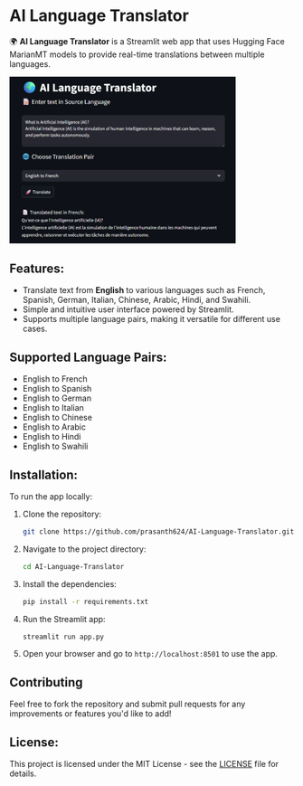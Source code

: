 # AI Language Translator

🌍 **AI Language Translator** is a Streamlit web app that uses Hugging Face MarianMT models to provide real-time translations between multiple languages.

<img src="images/AI-Language-Translator.png" alt="AI Language Translator" width="400"/>

## Features:
- Translate text from **English** to various languages such as French, Spanish, German, Italian, Chinese, Arabic, Hindi, and Swahili.
- Simple and intuitive user interface powered by Streamlit.
- Supports multiple language pairs, making it versatile for different use cases.

## Supported Language Pairs:
- English to French
- English to Spanish
- English to German
- English to Italian
- English to Chinese
- English to Arabic
- English to Hindi
- English to Swahili

## Installation:

To run the app locally:

1. Clone the repository:

   ```bash
   git clone https://github.com/prasanth624/AI-Language-Translator.git
   ```

2. Navigate to the project directory:

   ```bash
   cd AI-Language-Translator
   ```

3. Install the dependencies:

   ```bash
   pip install -r requirements.txt
   ```

4. Run the Streamlit app:

   ```bash
   streamlit run app.py
   ```

5. Open your browser and go to `http://localhost:8501` to use the app.

## Contributing
Feel free to fork the repository and submit pull requests for any improvements or features you'd like to add!

## License:
This project is licensed under the MIT License - see the [LICENSE](LICENSE) file for details.
